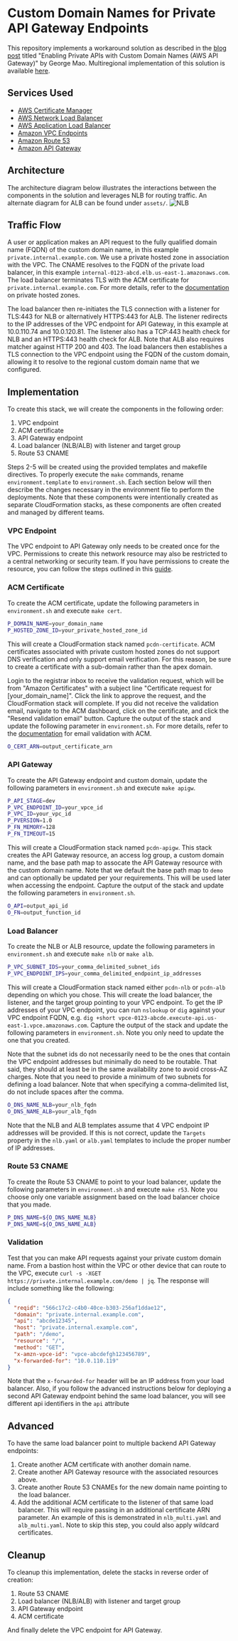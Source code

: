# Custom Domain Names for Private API Gateway Endpoints
This repository implements a workaround solution as described in the [blog post](https://georgemao.medium.com/enabling-private-apis-with-custom-domain-names-aws-api-gateway-df1b62b0ba7c) titled "Enabling Private APIs with Custom Domain Names (AWS API Gateway)" by George Mao. Multiregional implementation of this solution is available [here](https://github.com/aws-samples/serverless-samples/tree/main/multiregional-private-api/README.md).

## Services Used
* [AWS Certificate Manager](https://aws.amazon.com/certificate-manager/)
* [AWS Network Load Balancer](https://docs.aws.amazon.com/elasticloadbalancing/latest/network/introduction.html)
* [AWS Application Load Balancer](https://docs.aws.amazon.com/elasticloadbalancing/latest/application/introduction.html)
* [Amazon VPC Endpoints](https://docs.aws.amazon.com/vpc/latest/privatelink/vpc-endpoints.html)
* [Amazon Route 53](https://aws.amazon.com/route53/)
* [Amazon API Gateway](https://aws.amazon.com/api-gateway/)

## Architecture
The architecture diagram below illustrates the interactions between the components in the solution and leverages NLB for routing traffic. An alternate diagram for ALB can be found under `assets/`.
![NLB](assets/apigw_pcdn_nlb_200.png)

## Traffic Flow
A user or application makes an API request to the fully qualified domain name (FQDN) of the custom domain name, in this example `private.internal.example.com`. We use a private hosted zone in association with the VPC. The CNAME resolves to the FQDN of the private load balancer, in this example `internal-0123-abcd.elb.us-east-1.amazonaws.com`. The load balancer terminates TLS with the ACM certificate for `private.internal.example.com`. For more details, refer to the [documentation](https://docs.aws.amazon.com/Route53/latest/DeveloperGuide/hosted-zone-private-creating.html) on private hosted zones.

The load balancer then re-initiates the TLS connection with a listener for TLS:443 for NLB or alternatively HTTPS:443 for ALB. The listener redirects to the IP addresses of the VPC endpoint for API Gateway, in this example at 10.0.110.74 and 10.0.120.81. The listener also has a TCP:443 health check for NLB and an HTTPS:443 health check for ALB. Note that ALB also requires matcher against HTTP 200 and 403. The load balancers then establishes a TLS connection to the VPC endpoint using the FQDN of the custom domain, allowing it to resolve to the regional custom domain name that we configured.

## Implementation
To create this stack, we will create the components in the following order:
1. VPC endpoint
2. ACM certificate
3. API Gateway endpoint
4. Load balancer (NLB/ALB) with listener and target group
5. Route 53 CNAME

Steps 2-5 will be created using the provided templates and makefile directives. To properly execute the `make` commands, rename `environment.template` to `environment.sh`. Each section below will then describe the changes necessary in the environment file to perform the deployments. Note that these components were intentionally created as separate CloudFormation stacks, as these components are often created and managed by different teams.

### VPC Endpoint
The VPC endpoint to API Gateway only needs to be created once for the VPC. Permissions to create this network resource may also be restricted to a central networking or security team. If you have permissions to create the resource, you can follow the steps outlined in this [guide](https://docs.aws.amazon.com/apigateway/latest/developerguide/apigateway-private-apis.html#apigateway-private-api-create-interface-vpc-endpoint).

### ACM Certificate
To create the ACM certificate, update the following parameters in `environment.sh` and execute `make cert`.

```bash
P_DOMAIN_NAME=your_domain_name
P_HOSTED_ZONE_ID=your_private_hosted_zone_id
```

This will create a CloudFormation stack named `pcdn-certificate`. ACM certificates associated with private custom hosted zones do not support DNS verification and only support email verification. For this reason, be sure to create a certificate with a sub-domain rather than the apex domain.

Login to the registrar inbox to receive the validation request, which will be from "Amazon Certificates" with a subject line "Certificate request for [your_domain_name]". Click the link to approve the request, and the CloudFormation stack will complete. If you did not receive the validation email, navigate to the ACM dashboard, click on the certificate, and click the "Resend validation email" button. Capture the output of the stack and update the following parameter in `environment.sh`. For more details, refer to the [documentation](https://docs.aws.amazon.com/acm/latest/userguide/email-validation.html) for email validation with ACM.

```bash
O_CERT_ARN=output_certificate_arn
```

### API Gateway
To create the API Gateway endpoint and custom domain, update the following parameters in `environment.sh` and execute `make apigw`.

```bash
P_API_STAGE=dev
P_VPC_ENDPOINT_ID=your_vpce_id
P_VPC_ID=your_vpc_id
P_PVERSION=1.0
P_FN_MEMORY=128
P_FN_TIMEOUT=15
```

This will create a CloudFormation stack named `pcdn-apigw`. This stack creates the API Gateway resource, an access log group, a custom domain name, and the base path map to assocate the API Gateway resource with the custom domain name. Note that we default the base path map to `demo` and can optionally be updated per your requirements. This will be used later when accessing the endpoint. Capture the output of the stack and update the following parameters in `environment.sh`.

```bash
O_API=output_api_id
O_FN=output_function_id
```

### Load Balancer
To create the NLB or ALB resource, update the following parameters in `environment.sh` and execute `make nlb` or `make alb`.

```bash
P_VPC_SUBNET_IDS=your_comma_delimited_subnet_ids
P_VPC_ENDPOINT_IPS=your_comma_delimited_endpoint_ip_addresses
```

This will create a CloudFormation stack named either `pcdn-nlb` or `pcdn-alb` depending on which you chose. This will create the load balancer, the listener, and the target group pointing to your VPC endpoint. To get the IP addresses of your VPC endpoint, you can run `nslookup` or `dig` against your VPC endpoint FQDN, e.g. `dig +short vpce-0123-abcde.execute-api.us-east-1.vpce.amazonaws.com`. Capture the output of the stack and update the following parameters in `environment.sh`. Note you only need to update the one that you created.

Note that the subnet ids do not necessarily need to be the ones that contain the VPC endpoint addresses but minimally do need to be routable. That said, they should at least be in the same availability zone to avoid cross-AZ charges. Note that you need to provide a minimum of two subnets for defining a load balancer. Note that when specifying a comma-delimited list, do not include spaces after the comma.


```bash
O_DNS_NAME_NLB=your_nlb_fqdn
O_DNS_NAME_ALB=your_alb_fqdn
```

Note that the NLB and ALB templates assume that 4 VPC endpoint IP addresses will be provided. If this is not correct, update the `Targets` property in the `nlb.yaml` or `alb.yaml` templates to include the proper number of IP addresses.

### Route 53 CNAME
To create the Route 53 CNAME to point to your load balancer, update the following parameters in `environment.sh` and execute `make r53`. Note you choose only one variable assignment based on the load balancer choice that you made.

```bash
P_DNS_NAME=${O_DNS_NAME_NLB}
P_DNS_NAME=${O_DNS_NAME_ALB}
```

### Validation
Test that you can make API requests against your private custom domain name. From a bastion host within the VPC or other device that can route to the VPC, execute `curl -s -XGET https://private.internal.example.com/demo | jq`. The response will include something like the following:

```json
{
  "reqid": "566c17c2-c4b0-40ce-b303-256af1ddae12",
  "domain": "private.internal.example.com",
  "api": "abcde12345",
  "host": "private.internal.example.com",
  "path": "/demo",
  "resource": "/",
  "method": "GET",
  "x-amzn-vpce-id": "vpce-abcdefgh123456789",
  "x-forwarded-for": "10.0.110.119"
}
```

Note that the `x-forwarded-for` header will be an IP address from your load balancer. Also, if you follow the advanced instructions below for deploying a second API Gateway endpoint behind the same load balancer, you will see different api identifiers in the `api` attribute

## Advanced
To have the same load balancer point to multiple backend API Gateway endpoints:
1. Create another ACM certificate with another domain name.
2. Create another API Gateway resource with the associated resources above.
3. Create another Route 53 CNAMEs for the new domain name pointing to the load balancer.
4. Add the additional ACM certificate to the listener of that same load balancer. This will require passing in an additional certificate ARN parameter. An example of this is demonstrated in `nlb_multi.yaml` and `alb_multi.yaml`. Note to skip this step, you could also apply wildcard certificates. 

## Cleanup
To cleanup this implementation, delete the stacks in reverse order of creation:
1. Route 53 CNAME
2. Load balancer (NLB/ALB) with listener and target group
3. API Gateway endpoint
4. ACM certificate

And finally delete the VPC endpoint for API Gateway.
